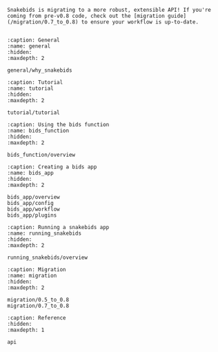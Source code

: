 ```{warning}
Snakebids is migrating to a more robust, extensible API! If you're coming from pre-v0.8 code, check out the [migration guide](/migration/0.7_to_0.8) to ensure your workflow is up-to-date.
```

```{include} ../README.md
```


```{toctree}
:caption: General
:name: general
:hidden:
:maxdepth: 2

general/why_snakebids
```

```{toctree}
:caption: Tutorial
:name: tutorial
:hidden:
:maxdepth: 2

tutorial/tutorial
```

```{toctree}
:caption: Using the bids function
:name: bids_function
:hidden:
:maxdepth: 2

bids_function/overview
```

```{toctree}
:caption: Creating a bids app
:name: bids_app
:hidden:
:maxdepth: 2

bids_app/overview
bids_app/config
bids_app/workflow
bids_app/plugins
```

```{toctree}
:caption: Running a snakebids app
:name: running_snakebids
:hidden:
:maxdepth: 2

running_snakebids/overview
```

```{toctree}
:caption: Migration
:name: migration
:hidden:
:maxdepth: 2

migration/0.5_to_0.8
migration/0.7_to_0.8
```

```{toctree}
:caption: Reference
:hidden:
:maxdepth: 1

api
```
